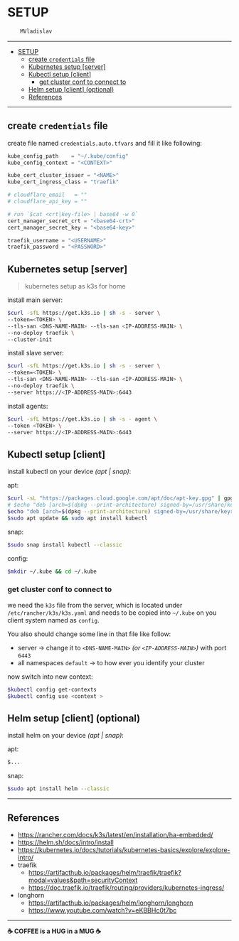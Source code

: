 # SETUP

```sh
    MVladislav
```

---

- [SETUP](#setup)
  - [create `credentials` file](#create-credentials-file)
  - [Kubernetes setup [server]](#kubernetes-setup-server)
  - [Kubectl setup [client]](#kubectl-setup-client)
    - [get cluster conf to connect to](#get-cluster-conf-to-connect-to)
  - [Helm setup [client] (optional)](#helm-setup-client-optional)
  - [References](#references)

---

## create `credentials` file

create file named `credentials.auto.tfvars` and fill it like following:

```tf
kube_config_path    = "~/.kube/config"
kube_config_context = "<CONTEXT>"

kube_cert_cluster_issuer = "<NAME>"
kube_cert_ingress_class = "traefik"

# cloudflare_email   = ""
# cloudflare_api_key = ""

# run `$cat <crt|key-file> | base64 -w 0`
cert_manager_secret_crt = "<base64-crt>"
cert_manager_secret_key = "<base64-key>"

traefik_username = "<USERNAME>"
traefik_password = "<PASSWORD>"
```

## Kubernetes setup [server]

> kubernetes setup as k3s for home

install main server:

```sh
$curl -sfL https://get.k3s.io | sh -s - server \
--token=<TOKEN> \
--tls-san <DNS-NAME-MAIN> --tls-san <IP-ADDRESS-MAIN> \
--no-deploy traefik \
--cluster-init
```

install slave server:

```sh
$curl -sfL https://get.k3s.io | sh -s - server \
--token=<TOKEN> \
--tls-san <DNS-NAME-MAIN> --tls-san <IP-ADDRESS-MAIN> \
--no-deploy traefik \
--server https://<IP-ADDRESS-MAIN>:6443
```

install agents:

```sh
$curl -sfL https://get.k3s.io | sh -s - agent \
--token <TOKEN> \
--server https://<IP-ADDRESS-MAIN>:6443
```

## Kubectl setup [client]

install kubectl on your device _(apt | snap)_:

apt:

```sh
$curl -sL "https://packages.cloud.google.com/apt/doc/apt-key.gpg" | gpg --dearmor | sudo tee /usr/share/keyrings/kubernetes-archive-keyring.gpg >/dev/null
# $echo "deb [arch=$(dpkg --print-architecture) signed-by=/usr/share/keyrings/kubernetes-archive-keyring.gpg] https://apt.kubernetes.io/ $(lsb_release -cs) main" | sudo tee "/etc/apt/sources.list.d/kubernetes-$(lsb_release -cs).list"
$echo "deb [arch=$(dpkg --print-architecture) signed-by=/usr/share/keyrings/kubernetes-archive-keyring.gpg] https://apt.kubernetes.io/ kubernetes-xenial main" | sudo tee "/etc/apt/sources.list.d/kubernetes-xenial.list"
$sudo apt update && sudo apt install kubectl
```

snap:

```sh
$sudo snap install kubectl --classic
```

config:

```sh
$mkdir ~/.kube && cd ~/.kube
```

### get cluster conf to connect to

we need the `k3s` file from the server, which is located under `/etc/rancher/k3s/k3s.yaml`
and needs to be copied into `~/.kube` on you client system named as `config`.

You also should change some line in that file like follow:

- server -> change it to `<DNS-NAME-MAIN>` _(or `<IP-ADDRESS-MAIN>`)_ with port `6443`
- all namespaces `default` -> to how ever you identify your cluster

now switch into new context:

```sh
$kubectl config get-contexts
$kubectl config use <context >
```

## Helm setup [client] (optional)

install helm on your device _(apt | snap)_:

apt:

```sh
$...
```

snap:

```sh
$sudo apt install helm --classic
```

---

## References

- <https://rancher.com/docs/k3s/latest/en/installation/ha-embedded/>
- <https://helm.sh/docs/intro/install>
- <https://kubernetes.io/docs/tutorials/kubernetes-basics/explore/explore-intro/>
- traefik
  - <https://artifacthub.io/packages/helm/traefik/traefik?modal=values&path=securityContext>
  - <https://doc.traefik.io/traefik/routing/providers/kubernetes-ingress/>
- longhorn
  - <https://artifacthub.io/packages/helm/longhorn/longhorn>
  - <https://www.youtube.com/watch?v=eKBBHc0t7bc>

---

**☕ COFFEE is a HUG in a MUG ☕**
